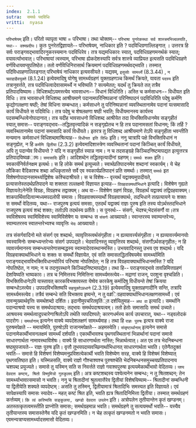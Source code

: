 ```yaml
---
index:  2.1.1
sutra:  समर्थः पदविधिः
vritti:  nyasa
---
```


`परिभाषेयम्` इति। परितो व्यापृता भाषा = परिभाषा। तथा चोक्तम्-- `परिभाषा पुनरेकस्था सर्व शास्त्रमभिज्वलयति, यथा-- वश्मप्रदीपः`। कुतः पुनरेतद्विज्ञायते-- परिभाषेयम्, नाधिकार इति ? पदविधिग्रणाल्लिङ्गात् । उत्तरत्र हि सर्वः पराङ्गवद्भावादिरनुकरस्यमानः पदविधिरेव। तत्र यद्यमधिकारः स्यात्, पदविधिग्रहणमनर्थकं स्यात्; वयावर्त्याभावात्। परिभाषायां त्वस्याम्, परिभाषा ह्येकदेशस्यापि सर्वत्र शास्त्रे व्याप्रियत इत्यसति पदविधिग्रहणे वर्णविधायवप्युपतिष्ठेत। ततो वर्णविधिनिरासार्थ क्रियमाणं पदविधिग्रहणमर्थवद्भवति। तस्मात् पदिविधग्रहणाल्लिङ्गात् परिभाषेयं नाधिकार इत्यवसीयते। यद्यवम्, `इसुसोः सामर्थ्ये` (8.3.44) , `न चवाहाहैवयुक्ते` (8.1.24) इत्येवमादिषु योगेषु सामर्थ्यग्रहणं युक्तग्रहणञ्च किमर्थं क्रियते, यावता `पदस्य` इति तत्रानुवर्त्तते, तत्र पदविधित्वादेवासामर्थ्ये न भविष्यति ? सत्यमेतत्; यदर्थं तु क्रियते तत् तत्रैव प्रतिपादयिष्यामः।
विधिशब्दोऽयमस्त्येव भावसाधनः-- विधानं विधिरिति। अस्ति च कर्मसाधनः-- विधीयत इति विधिः। तत्र भावसाधने विधिशब्द आश्रीयमाणे पदानामपरिनिष्पन्नानां परिनिष्पादनं पदविधिरिति पदेषु कर्मणि कृद्योगलक्षणा षष्ठी; तेषां विधिना सम्बन्धात्। कर्मसाधने तु परिनिष्पन्नानां व्यवस्थितानामेव पदानां यत्समासादि कार्यं विधीयते स पदिविधिः। तत्र पदेषु च शेषलक्षणा षष्ठी भवति; विधीयमानस्य कार्यस्य पदसम्बन्धित्वेनोपादानात्। तत्र यदीह भावसाधनो विधिशब्द आश्रीयेत तदा विभक्तिविधानमेव सङ्गृहीतं स्यात्,समास-- पराङ्गवद्भाव--तद्धितवृत्त्यादिकं न सङ्गृह्येतच न हि तत्र पदानामसतां विधानम्; किं तर्हि ? व्यवस्थितानामेव पदानां समासादि कार्यं विधीयते। इतरत्र तु विधिशब्द आश्रीयमाणे तेऽपि सङ्गृहीता भवन्तीति मन्यमानः कर्मसाधनं विधिशब्दमाश्रित्याह-- `विधीयत इति विधिः` इति। ननु चात्रापि पक्षे विभक्तिविधानं न सङ्गृह्येत, न हि `कर्मणि द्वितीया` (2.3.2) इत्येवमादिशास्त्रेण व्यवस्थितानां पदानां किञ्चित् कार्यं विधीयते, अपि तु पदान्येव विधीयन्ते ? यदि न सङ्गृहीतं स्यान्न नाम। न च तदसङ्ग्रहे किञ्चिदनिष्टमापद्यत इत्युत्तरत्र प्रतिपादयिष्य#ामः। `समासादिः` इति। आदिशब्देन तद्धितवृत्यादीनां ग्रहणम्।
`समर्थः शक्तः` इति। स्वकार्यनिर्वर्तनक्षम इत्यर्थः। स हि लोके समर्थ इत्युच्यते। स्वार्थप्रतिपादनमेव शब्दानां स्वकार्यम्। ये चेह लौकिका वैदिकाश्च शब्दा अधिकृतास्ते सर्वे एव स्वकार्यप्रतिपादनं प्रति समर्थाः। तस्मात् `समर्थः` इत विशेषणोपादानसामर्थ्याद्विशेषः कश्चिदाश्रीयते। स च विशेषः-- वृत्त्यर्थं यद्वाक्यमुपादीयते, प्रत्यासत्तेस्तदर्थप्रतिपादने या शक्तता तल्लक्षमो विज्ञायत इत्याह-- `विग्रहवाक्यर्थाभिधाने` इत्यादि। विशेषेण गृह्यते विज्ञायतेऽनेनेति विग्रहः, विग्रहश्च तद्वाक्यम्। अथ वा-- विशेषेण ग्रहणं विग्रहः, विग्रहार्थं यद्वाक्यं तद्विग्रहवाक्यम्। शाकपार्थिवादित्वान्मध्यमपदलोपी समासः। विग्रहवाक्यस्यार्थो विग्रहवाक्यार्थः, तदभिधाने तत्प्रत्यायने यः शक्तः स समर्थो वेदितव्यः, यथा-- राजपुरुष इत्ययं समसाः, एतदर्थं यद्वाक्यं राज्ञः पुरुष इति तस्य योऽर्थस्तदभिधाने राजपुरुष इत्ययं शब्दं शक्तः; ततोऽपि तदर्थस्य प्रतीतेः। स पुनरर्थः-- संसर्गः, भेदश्च;भेदसंसर्गौ वा।तत्र स्वविशेषस्य स्वामिविशेस्य स्वामिविशेषेण यः सम्बन्धः स `संसर्गः` आख्यायते। स्वान्तरस्य स्वाम्यन्तरेभ्यः, स्वाम्यतरस्य स्वातन्तरेभ्यश्च व्यावृत्तिः `भेदः` आख्यायते।


तत्र संसर्गवादिनो मते संसर्ग एव शब्दार्थः, व्यावृत्तिस्त्वर्थसंगृहीता। न ह्यव्यावर्त्त्यसंगृहीता। न ह्यव्यावर्त्त्यमानयोः स्वस्वामिनोः सम्बन्ध्यन्तरेभ्यः संसर्ग उपपद्यते। भेदवादिनस्तु व्यावृत्तिरव शब्दार्थः, संसर्गोऽर्थसङ्गृहीतः; न हि व्यावर्त्त्यमानस्य सम्बन्ध्यन्तरेणासम्बद्धस्य स्वाम्यादेरवस्थानमस्ति। उभयवादिनस्तु उभय एव शब्दार्थः। यदि विग्रहवाक्यार्थाभिधाने यः शक्तः स समर्थो विज्ञायेत, एवं सति समासतद्धितविषयमेव सामर्थ्यामिति पराङ्गवद्भावविभक्तिविधानयोरियं परिभाषा नोपतिष्ठेत; न हि तत्र विग्रहवाक्यार्थाभिधानमस्ति ? यदि नोपतिष्ठेत, न नाम; न च तदनुपस्थाने किञ्चिदनिष्टमापद्येत। तथा हि-- पराङ्गवद्भावे तावन्निमित्तग्रहणं देशयिष्यति भाष्यकारः। तत्र च निमित्तस्य निमित्तिना सामर्थ्यमस्त्येव-- मद्राणां राजन्, परशुना वृश्चन्निति। विभक्तिविधानेऽपि यास्तावत् कारकविभक्तयस्ता येष्वेव कारकेषु कर्मादिषु विधीयन्ते तेषां क्रियया सम्बन्धोऽस्त्येव। उपपदविभक्तिष्वपि `सहयुक्तेऽप्रधाने` (2.3.19) इत्येवमादिषु युक्तग्रहणादीनि सन्ति, तत्रापि सामर्थ्यमस्त्येव। तत्रैवं सम्बन्धे सति विभक्तय इष्यन्ते, न तु व#िग्रहवाक्यार्थाभिधानलक्षणसामर्थ्ये। एवं तावन्मुख्यार्थवृत्तिः समर्थशब्दो दर्शितः।
इदानीमुपचरितवृतिं्त दर्शयितुमाह-- `अथ वा` इत्यादि। समर्थानि पदान्याश्रयो यस्य स समर्थपदाश्रायः; तद्भावः समर्थपदाश्रयत्वम्। ततो हेतोः समासादिः समर्थ उच्यते। आश्रयस्य समर्थत्वादुपचारेणाश्रितोऽपि तथेति व्यपदिश्यते; कारणधर्मस्य कार्य उपचारात्, यथा-- नड्वलोदकं पादरोगः। `समर्थानाम्` इत्यनेन वाक्ये व्यपदेशलक्षणं सामर्थ्यमाह। तथा हि `राज्ञः पुरुषः` इत्यत्र वाक्ये राजा पुरुषमपेक्षते -- ममायमिति, पुरुषोऽपि राजानमपेक्षते-- अहमस्येति। `संसृष्टार्थानाम्` इत्यनेन समासे पदानामेकार्थीभावनलक्षमं सामर्थ्यं दर्शयति। एकार्थीभावश्च पृथगवस्थितानां भिन्नार्थानां पदानां समासे साधारणार्थता नामावस्थाविशेषः। वाक्ये हि साधारणार्थता नास्ति; भिन्नार्थत्वात्। अत एव तत्र भेदनिबन्धना षष्ठ्युपजायते-- राज्ञः पुरुष इति। वृत्तौ तूभयपदव्यवच्छिनार्थाभिधानत् साधारणार्थता भवति। एतेनैतदुक्तं भवति-- समासे हि विशेषणं विशेष्यमनुप्रविशत्येकार्थी भवति विशेष्येण सरह, वाक्ये हि विशेषमं विशेष्यात् पृथगवतिष्ठत इति। यस्मिन्नसति, वाक्ये राज्ञो गौश्चाश्वश्च पुरुषश्चेति भेदनिबन्धनसमुच्चयप्रतिपादनाय चशपब्द प्रयुज्यते। समासे तु यस्मिन् सति स निवर्त्तते राज्ञो गवाश्वपुरुषा इत्ययमेकार्थीभावो वेदितव्यः। `पश्य देवदत्त कष्टम्, श्रितो विष्णुमित्रो गुरुकुलम्` इति। अत्र कष्टशब्दस्य पश्येत्यनेन सम्बन्धः; न तु श्रितशब्दन; तेन सामर्थ्याभावात्समासो न भवति। ननु च श्रितादीनां श्रुतत्वात्तैरेव द्वितीयां विशेषयिष्यामः-- श्रितादीनां सम्बन्धिनी या द्वितीयेति शक्यते व्यपदेष्टम् : असति तु तस्मिन्, द्वितीयामात्रं श्रितादिभिः समस्यत इति विज्ञायते। एवं सापेक्षस्यापि समासः स्यादेव-- महत् कष्टं श्रित इति, भवति ह्यत्र श्रितादिनिमित्ता द्वितीया। तस्मात् समर्थग्रहणं कर्त्तव्यम्। `किं त्वं करिष्यसि सङ्कुलया, खण्डो देवदत्त उपलेन` इति। अत्रोपलेन तृतीयान्तेन कृतं खण्डनम्। अतस्तत्कृतत्वमस्तीति प्राप्नोति समासः; समर्थग्रहमान्न भवति। समर्थग्रहणे तु सत्ययमर्थो भवति-- यस्यैव तृतीयान्तस्य समासस्तेनैव यदि कृतं खण्डनमिति। न चेह तत्कृतं खण्डनमतो न भवति समासः। एवमन्यत्राप्यसामर्थ्यादसमासो वेदितव्यः।
